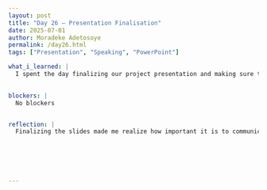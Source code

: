 ```yaml
---
layout: post
title: "Day 26 – Presentation Finalisation"
date: 2025-07-01
author: Moradeke Adetosoye
permalink: /day26.html
tags: ["Presentation", "Speaking", "PowerPoint"]

what_i_learned: |
  I spent the day finalizing our project presentation and making sure the slides clearly reflected our research and progress. I reviewed the layout, cleaned up the wording, and helped make sure each section was easy to follow. I also double-checked for any missing information or visuals that needed adjusting. By the end, our slides looked complete, organized, and ready to present to others.

  
blockers: |
  No blockers


reflection: |
  Finalizing the slides made me realize how important it is to communicate our work clearly and simply. It pushed me to think about how others would understand our project without all the background we have. I also saw how small edits—like rewording or adjusting visuals—can make a big difference in how polished the presentation feels. It was a good reminder that presentation is just as important as the research itself.





  
---
```


